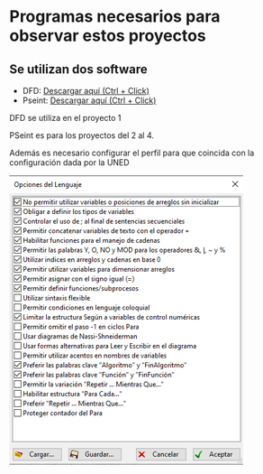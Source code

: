 # Programas necesarios para observar estos proyectos

## Se utilizan dos software

* DFD: [Descargar aquí (Ctrl + Click)](https://dfd.softonic.com/)
* Pseint: [Descargar aquí (Ctrl + Click)](https://pseint.sourceforge.net/)

DFD se utiliza en el proyecto 1

PSeint es para los proyectos del 2 al 4. 

Además es necesario configurar el perfil para que coincida con la configuración dada por la UNED

![Imagen](https://github.com/kentony99/Enunciados_UNED/blob/e0502981fab4c2453f7e642af1eeff91950f76dd/03071%20L%C3%B3gica%20para%20Computaci%C3%B3n/Perfil%20PSeInt.png)


